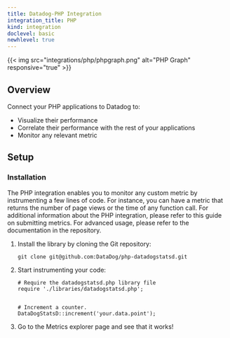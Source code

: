 ```yaml
---
title: Datadog-PHP Integration
integration_title: PHP
kind: integration
doclevel: basic
newhlevel: true
---
```


{{< img src="integrations/php/phpgraph.png" alt="PHP Graph" responsive="true" >}}

## Overview

Connect your PHP applications to Datadog to:

* Visualize their performance
* Correlate their performance with the rest of your applications
* Monitor any relevant metric

## Setup
### Installation

The PHP integration enables you to monitor any custom metric by instrumenting a few lines of code.
For instance, you can have a metric that returns the number of page views or the time of any function call.
For additional information about the PHP integration, please refer to this guide on submitting metrics.
For advanced usage, please refer to the documentation in the repository.

1.  Install the library by cloning the Git repository:

        git clone git@github.com:DataDog/php-datadogstatsd.git

1.  Start instrumenting your code:

        # Require the datadogstatsd.php library file
        require './libraries/datadogstatsd.php';


        # Increment a counter.
        DataDogStatsD::increment('your.data.point');

1.  Go to the Metrics explorer page and see that it works!

